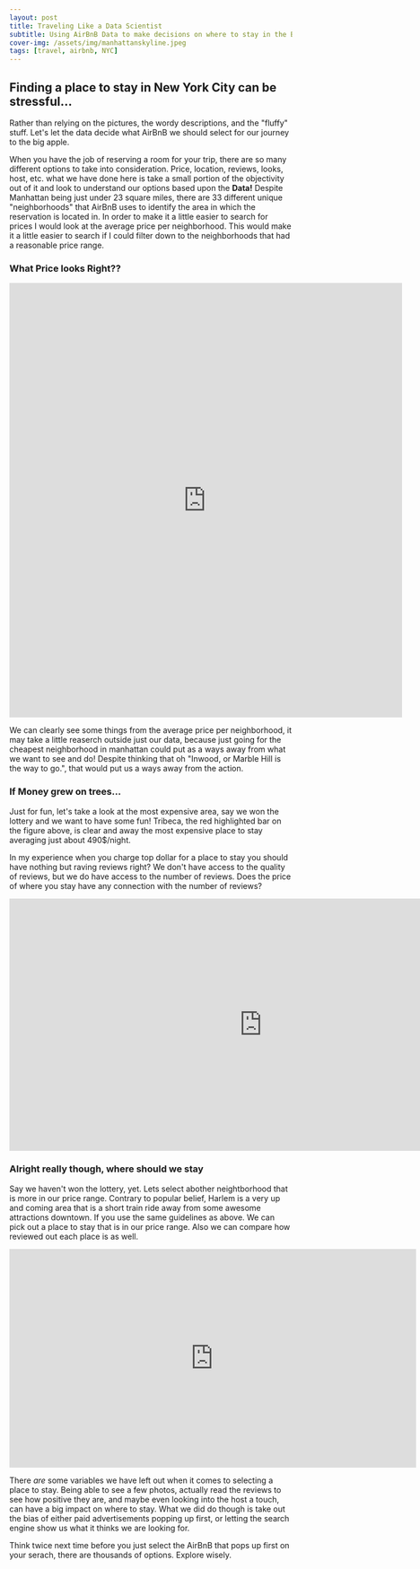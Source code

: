 ```yaml
---
layout: post
title: Traveling Like a Data Scientist
subtitle: Using AirBnB Data to make decisions on where to stay in the Big Apple
cover-img: /assets/img/manhattanskyline.jpeg
tags: [travel, airbnb, NYC]
---
```


## Finding a place to stay in New York City can be stressful...

Rather than relying on the pictures, the wordy descriptions, and the "fluffy" stuff. Let's let the data decide what AirBnB we should select for our journey to the big apple. 

When you have the job of reserving a room for your trip, there are so many different options to take into consideration. Price, location, reviews, looks, host, etc. what we have done here is take a small portion of the objectivity out of it and look to understand our options based upon the **Data!**
Despite Manhattan being just under 23 square miles, there are 33 different unique "neighborhoods" that AirBnB uses to identify the area in which the reservation is located in. In order to make it a little easier to search for prices I would look at the average price per neighborhood. This would make it a little easier to search if I could filter down to the neighborhoods that had a reasonable price range.

### What Price looks Right??

<iframe style="border-width:0" src="https://charts.sharpdesigndigital.com/trevor-manhattanavg.html" width="700" height="775"> </iframe>

We can clearly see some things from the average price per neighborhood, it may take a little reaserch outside just our data, because just going for the cheapest neighborhood in manhattan could put as a ways away from what we want to see and do! Despite thinking that oh "Inwood, or Marble Hill is the way to go.", that would put us a ways away from the action.

### If Money grew on trees...

Just for fun, let's take a look at the most expensive area, say we won the lottery and we want to have some fun! Tribeca, the red highlighted bar on the figure above, is clear and away the most expensive place to stay averaging just about 490$/night.

In my experience when you charge top dollar for a place to stay you should have nothing but raving reviews right? We don't have access to the quality of reviews, but we do have access to the number of reviews. Does the price of where you stay have any connection with the number of reviews?

<iframe style="border-width:0" src="https://charts.sharpdesigndigital.com/trevor-tribecreviewsprice.html" width="900" height="450"> </iframe>

### Alright really though, where should we stay

Say we haven't won the lottery, yet. Lets select abother neightborhood that is more in our price range. Contrary to popular belief, Harlem is a very up and coming area that is a short train ride away from some awesome attractions downtown. If you use the same guidelines as above. We can pick out a place to stay that is in our price range. Also we can compare how reviewed out each place is as well. 

<iframe style="border-width:0" src="https://charts.sharpdesigndigital.com/trevor-harlemreviews.html" width="725" height="390"> </iframe>

There _are_ some variables we have left out when it comes to selecting a place to stay. Being able to see a few photos, actually read the reviews to see how positive they are, and maybe even looking into the host a touch, can have a big impact on where to stay. What we did do though is take out the bias of either paid advertisements popping up first, or letting the search engine show us what it thinks we are looking for. 

Think twice next time before you just select the AirBnB that pops up first on your serach, there are thousands of options. Explore wisely. 

